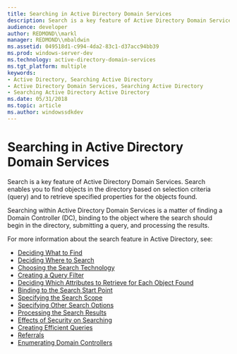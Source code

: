 ```yaml
---
title: Searching in Active Directory Domain Services
description: Search is a key feature of Active Directory Domain Services. Search enables you to find objects in the directory based on selection criteria (query) and to retrieve specified properties for the objects found.
audience: developer
author: REDMOND\\markl
manager: REDMOND\\mbaldwin
ms.assetid: 049518d1-c994-4da2-83c1-d37acc94bb39
ms.prod: windows-server-dev
ms.technology: active-directory-domain-services
ms.tgt_platform: multiple
keywords:
- Active Directory, Searching Active Directory
- Active Directory Domain Services, Searching Active Directory
- Searching Active Directory Active Directory
ms.date: 05/31/2018
ms.topic: article
ms.author: windowssdkdev
---
```


# Searching in Active Directory Domain Services

Search is a key feature of Active Directory Domain Services. Search enables you to find objects in the directory based on selection criteria (query) and to retrieve specified properties for the objects found.

Searching within Active Directory Domain Services is a matter of finding a Domain Controller (DC), binding to the object where the search should begin in the directory, submitting a query, and processing the results.

For more information about the search feature in Active Directory, see:

-   [Deciding What to Find](deciding-what-to-find.md)
-   [Deciding Where to Search](where-to-search.md)
-   [Choosing the Search Technology](choosing-the-search-technology.md)
-   [Creating a Query Filter](creating-a-query-filter.md)
-   [Deciding Which Attributes to Retrieve for Each Object Found](listing-properties-to-retrieve-for-each-object-found.md)
-   [Binding to the Search Start Point](binding-to-a-search-start-point.md)
-   [Specifying the Search Scope](search-scope.md)
-   [Specifying Other Search Options](specifying-other-search-options.md)
-   [Processing the Search Results](processing-query-results.md)
-   [Effects of Security on Searching](effects-of-security-on-queries.md)
-   [Creating Efficient Queries](creating-efficient-queries.md)
-   [Referrals](referrals.md)
-   [Enumerating Domain Controllers](enumerating-domain-controllers.md)

 

 





